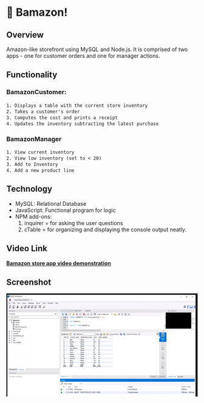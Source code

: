 # :department_store: Bamazon!

## Overview
Amazon-like storefront using MySQL and Node.js. It is comprised of two apps - one for customer orders and one for manager actions.

## Functionality

### BamazonCustomer:
    1. Displays a table with the current store inventory
    2. Takes a customer's order
    3. Computes the cost and prints a receipt
    4. Updates the inventory subtracting the latest purchase

### BamazonManager 
    1. View current inventory
    2. View low inventory (set to < 20)
    3. Add to Inventory
    4. Add a new product line

## Technology

* MySQL: Relational Database
* JavaScript: Functional program for logic
* NPM add-ons:
    1. inquirer = for asking the user questions
    2. cTable = for organizing and displaying the console output neatly.

## Video Link
<strong>[Bamazon store app video demonstration](https://drive.google.com/open?id=1myM5Ycymp9T8ULY79YtZSIFycjTSSPl3)</strong>

## Screenshot
![Full Size](assets/bamazon.png)

